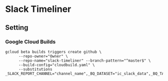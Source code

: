# Slack Timeliner

## Setting

### Google Cloud Builds

```
gcloud beta builds triggers create github \
      --repo-owner="Owner" \
      --repo-name="slack-timeliner" --branch-pattern="^master$" \
      --build-config="cloudbuild.yaml" \
      --substitutions _SLACK_REPORT_CHANNEL="channel_name",_BQ_DATASET="ic_slack_data",_BQ_TABLE="timeliner"
```
